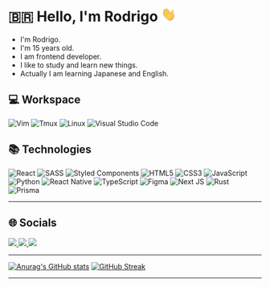 # :brazil: Hello, I'm Rodrigo <img src="https://raw.githubusercontent.com/ABSphreak/ABSphreak/master/gifs/Hi.gif" width="30px">
- I'm Rodrigo.
- I'm 15 years old.
- I am frontend developer.
- I like to study and learn new things.
- Actually I am learning Japanese and English.

## :computer: Workspace
![Vim](https://img.shields.io/badge/VIM-%2311AB00.svg?style=for-the-badge&logo=vim&logoColor=white)
![Tmux](https://img.shields.io/badge/tmux-1BB91F?style=for-the-badge&logo=tmux&logoColor=white)
![Linux](https://img.shields.io/badge/Linux-232323?style=for-the-badge&logo=linux&logoColor=white)
![Visual Studio Code](https://img.shields.io/badge/Visual%20Studio%20Code-0078d7.svg?style=for-the-badge&logo=visual-studio-code&logoColor=white)


## :books: Technologies
![React](https://img.shields.io/badge/react-%2320232a.svg?style=for-the-badge&logo=react&logoColor=%2361DAFB)
![SASS](https://img.shields.io/badge/SASS-hotpink.svg?style=for-the-badge&logo=SASS&logoColor=white)
![Styled Components](https://img.shields.io/badge/styled--components-DB7093?style=for-the-badge&logo=styled-components&logoColor=white)
![HTML5](https://img.shields.io/badge/html5-%23E34F26.svg?style=for-the-badge&logo=html5&logoColor=white)
![CSS3](https://img.shields.io/badge/css3-%231572B6.svg?style=for-the-badge&logo=css3&logoColor=white)
![JavaScript](https://img.shields.io/badge/javascript-%23323330.svg?style=for-the-badge&logo=javascript&logoColor=%23F7DF1E)
![Python](https://img.shields.io/badge/Python-14354C?style=for-the-badge&logo=python&logoColor=white)
![React Native](https://img.shields.io/badge/react_native-%2320232a.svg?style=for-the-badge&logo=react&logoColor=%2361DAFB)
![TypeScript](https://img.shields.io/badge/typescript-%23007ACC.svg?style=for-the-badge&logo=typescript&logoColor=white)
![Figma](https://img.shields.io/badge/Figma-F24E1E?style=for-the-badge&logo=figma&logoColor=white)
![Next JS](https://img.shields.io/badge/Next-black?style=for-the-badge&logo=next.js&logoColor=white)
![Rust](https://img.shields.io/badge/Rust-000000?style=for-the-badge&logo=rust&logoColor=white)
![Prisma](https://img.shields.io/badge/Prisma-3982CE?style=for-the-badge&logo=Prisma&logoColor=white)

---

<div align="left">
  <h2>🌐 Socials</h2>
  <a href="https://www.linkedin.com/in/rodrigojoses/">
    <img src="https://img.shields.io/badge/LinkedIn-0077B5?style=for-the-badge&logo=linkedin&logoColor=white" />
  </a>
  <a href="https://github.com/rodrigosj7">
    <img src="https://img.shields.io/badge/GitHub-100000?style=for-the-badge&logo=github&logoColor=white" />
  </a>
  <a href="mailto:contato.rodrigosilv@gmail.com">
    <img src="https://img.shields.io/badge/Gmail-D14836?style=for-the-badge&logo=gmail&logoColor=white" />
  </a>
</div>

---

[![Anurag's GitHub stats](https://github-readme-stats.vercel.app/api?username=rodrigosj7&show_icons=true&theme=dark)](https://github.com/anuraghazra/github-readme-stats)
[![GitHub Streak](https://streak-stats.demolab.com?user=rodrigosj7&theme=dark&border_radius=6)](https://git.io/streak-stats)

---
